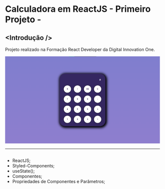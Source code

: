 # Calculadora em ReactJS - Primeiro Projeto -

## <Introdução />

Projeto realizado na Formação React Developer da Digital Innovation One.

<img src="./.github/calculadora.png">

---

## <TecnologiasConceitosutilizados>

- ReactJS;
- Styled-Components;
- useState();
- Componentes;
- Propriedades de Componentes e Parâmetros;
